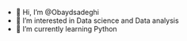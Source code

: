 - 👋 Hi, I’m @Obaydsadeghi
- 👀 I’m interested in Data science and Data analysis
- 🌱 I’m currently learning Python

